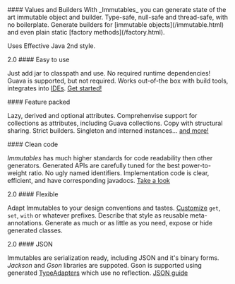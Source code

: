 <section class="feature">
#### Values and Builders
With _Immutables_ you can generate state of the art immutable object and builder.
Type-safe, null-safe and thread-safe, with no boilerplate. Generate builders for [immutable objects](/immutable.html) and even plain static [factory methods](/factory.html).
</section>

Uses Effective&nbsp;Java&nbsp;2nd style.

<section class="feature">
<span class="label label-success" title="No required dependencies. Both Guava and JDK collections are supported">2.0</span>
#### Easy to use

Just add jar to classpath and use. No required runtime dependencies!
Guava is supported, but not required.
Works out-of-the box with build tools, integrates into [IDEs](/apt.html). [Get&nbsp;started!](/getstarted.html)
</section>

<section class="feature">
#### Feature packed

Lazy, derived and optional attributes. Comprehenvise support for collections as attributes, including Guava collections. Copy with structural sharing. Strict builders. Singleton and interned instances... [and more!](/immutable.html)
</section>

<section class="feature">
#### Clean code

_Immutables_ has much higher standards for code readability then other generators.
Generated APIs are carefully tuned for the best power-to-weight ratio. No ugly named identifiers. Implementation code is clear, efficient, and have corresponding javadocs. [Take a look](/generated.html)
</section>

<section class="feature">
<span class="label label-success" title="Comprehensive styling system for generated code">2.0</span>
#### Flexible

Adapt Immutables to your design conventions and tastes. [Customize](/style.html) `get`, `set`, `with` or whatever prefixes. Describe that style as reusable meta-annotations. Generate as much or as little as you need, expose or hide generated classes.
</section>

<section class="feature">
<span class="label label-success" title="Straightforward Jackson support and generated type adapters for Gson">2.0</span>
#### JSON

Immutables are serialization ready, including JSON and it's binary forms. _Jackson_ and _Gson_ libraries are suppoted. Gson is supported using generated [TypeAdapters](/typeadapters.html) which use no reflection. [JSON guide](/json.html)
</section>